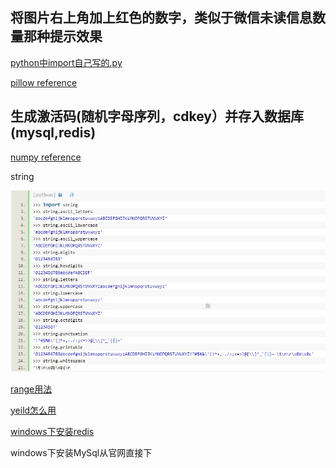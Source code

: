 将图片右上角加上红色的数字，类似于微信未读信息数量那种提示效果
--

[python中import自己写的.py](http://blog.csdn.net/AlanConstantineLau/article/details/68952256)

[pillow reference](https://pillow.readthedocs.io/en/4.3.x/)

生成激活码(随机字母序列，cdkey）并存入数据库(mysql,redis)
--

[numpy reference](https://docs.scipy.org/doc/numpy/reference/)

string

![](https://github.com/PatricWang/show-me-the-code/blob/master/2_gen_ticket/string.JPG)


[range用法](https://www.cnblogs.com/buro79xxd/archive/2011/05/23/2054493.html)

[yeild怎么用](https://www.ibm.com/developerworks/cn/opensource/os-cn-python-yield/)

[windows下安装redis](https://www.cnblogs.com/M-LittleBird/p/5902850.html)

windows下安装MySql从官网直接下
